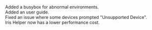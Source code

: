Added a busybox for abnormal environments.<br>
Added an user guide.<br>
Fixed an issue where some devices prompted "Unsupported Device".<br>
Iris Helper now has a lower performance cost.
